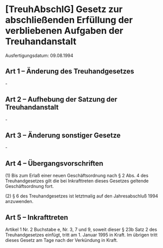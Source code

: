 # [TreuhAbschlG] Gesetz zur abschließenden Erfüllung der verbliebenen Aufgaben der Treuhandanstalt

Ausfertigungsdatum: 09.08.1994

 

## Art 1 – Änderung des Treuhandgesetzes

\-


## Art 2 – Aufhebung der Satzung der Treuhandanstalt

\-


## Art 3 – Änderung sonstiger Gesetze

\-


## Art 4 – Übergangsvorschriften

(1) Bis zum Erlaß einer neuen Geschäftsordnung nach § 2 Abs. 4 des Treuhandgesetzes gilt die bei Inkrafttreten dieses Gesetzes geltende Geschäftsordnung fort.

(2) § 6 des Treuhandgesetzes ist letztmalig auf den Jahresabschluß 1994 anzuwenden.


## Art 5 – Inkrafttreten

Artikel 1 Nr. 2 Buchstabe e, Nr. 3, 7 und 9, soweit dieser § 23b Satz 2 des Treuhandgesetzes einfügt, tritt am 1. Januar 1995 in Kraft. Im übrigen tritt dieses Gesetz am Tage nach der Verkündung in Kraft.
